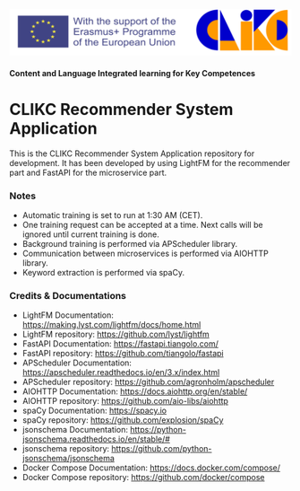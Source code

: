 ![](docs/images/clikc_eu_logos.png?raw=true)
#### Content and Language Integrated learning for Key Competences

# CLIKC Recommender System Application
This is the CLIKC Recommender System Application repository for development.
It has been developed by using LightFM for the recommender part and FastAPI
for the microservice part.

### Notes
- Automatic training is set to run at 1:30 AM (CET).
- One training request can be accepted at a time. Next calls will be ignored until current training is done.
- Background training is performed via APScheduler library.
- Communication between microservices is performed via AIOHTTP library.
- Keyword extraction is performed via spaCy.

### Credits & Documentations
- LightFM Documentation: https://making.lyst.com/lightfm/docs/home.html
- LightFM repository: https://github.com/lyst/lightfm
- FastAPI Documentation: https://fastapi.tiangolo.com/
- FastAPI repository: https://github.com/tiangolo/fastapi
- APScheduler Documentation: https://apscheduler.readthedocs.io/en/3.x/index.html
- APScheduler repository: https://github.com/agronholm/apscheduler
- AIOHTTP Documentation: https://docs.aiohttp.org/en/stable/
- AIOHTTP repository: https://github.com/aio-libs/aiohttp
- spaCy Documentation: https://spacy.io
- spaCy repository: https://github.com/explosion/spaCy
- jsonschema Documentation: https://python-jsonschema.readthedocs.io/en/stable/#
- jsonschema repository: https://github.com/python-jsonschema/jsonschema
- Docker Compose Documentation: https://docs.docker.com/compose/
- Docker Compose repository: https://github.com/docker/compose


